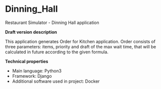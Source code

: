 # Dinning_Hall
Restaurant Simulator - Dinning Hall application

**Draft version description**

This application generates Order for Kitchen application. Order consists of three parameters: items, priority and draft of the max wait time, that will be calculated in future according to the given formula.

**Technical properties**

- Main language: Python3
- Framework: Django
- Additional software used in project: Docker
